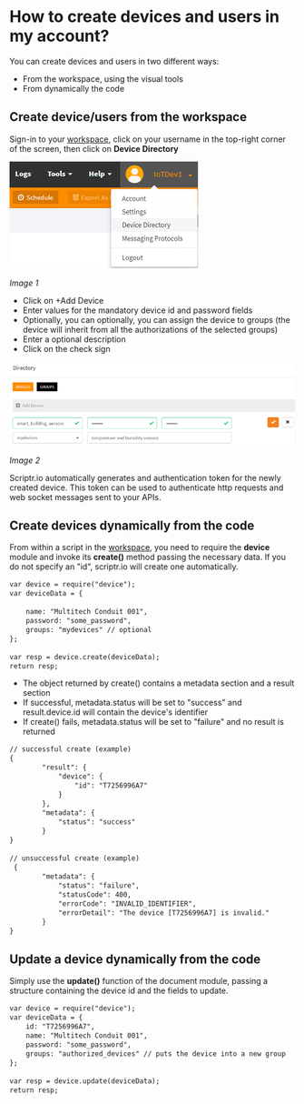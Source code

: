 # How to create devices and users in my account?

You can create devices and users in two different ways:
- From the workspace, using the visual tools
- From dynamically the code

## Create device/users from the workspace

Sign-in to your [workspace](https://www.scriptr.io/workspace), click on your username in the top-right corner of the screen, 
then  click on **Device Directory**

![Device Directory](./images/device_directory.png)

*Image 1*

- Click on +Add Device
- Enter values for the mandatory device id and password fields
- Optionally, you can optionally, you can assign the device to groups (the device will inherit from all the authorizations of the selected groups)
- Enter a optional description
- Click on the check sign

![Device Directory](./images/new_device.png)

*Image 2*

Scriptr.io automatically generates and authentication token for the newly created device. 
This token can be used to authenticate http requests and web socket messages sent to your APIs.

## Create devices dynamically from the code

From within a script in the [workspace](https://www.scriptr.io/workspace), you need to require the **device** module and invoke its **create()** method passing the necessary data. If you do not specify an "id", scriptr.io will create one automatically.

```
var device = require("device");
var deviceData = {
    
    name: "Multitech Conduit 001",
    password: "some_password",
    groups: "mydevices" // optional
};

var resp = device.create(deviceData);
return resp;
```
- The object returned by create() contains a metadata section and a result section
- If successful, metadata.status will be set to "success" and result.device.id will contain the device's identifier
- If create() fails, metadata.status will be set to "failure" and no result is returned
```
// successful create (example)
{
		"result": {
			"device": {
				"id": "T7256996A7"
			}
		},
		"metadata": {
			"status": "success"
		}
}

// unsuccessful create (example)
 {
		"metadata": {
			"status": "failure",
			"statusCode": 400,
			"errorCode": "INVALID_IDENTIFIER",
			"errorDetail": "The device [T7256996A7] is invalid."
		}
}
```

## Update a device dynamically from the code

Simply use the **update()** function of the document module, passing a structure containing the device id and the fields to update.
```
var device = require("device");
var deviceData = {
    id: "T7256996A7",
    name: "Multitech Conduit 001",
    password: "some_password",
    groups: "authorized_devices" // puts the device into a new group
};

var resp = device.update(deviceData);
return resp;
```

